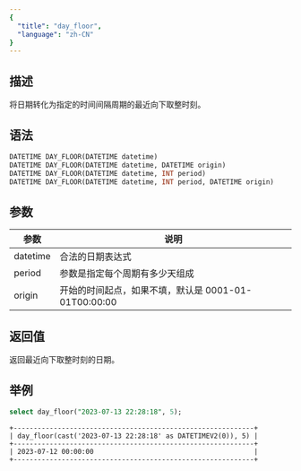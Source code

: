 ```yaml
---
{
  "title": "day_floor",
  "language": "zh-CN"
}
---
```


<!-- 
Licensed to the Apache Software Foundation (ASF) under one
or more contributor license agreements.  See the NOTICE file
distributed with this work for additional information
regarding copyright ownership.  The ASF licenses this file
to you under the Apache License, Version 2.0 (the
"License"); you may not use this file except in compliance
with the License.  You may obtain a copy of the License at

  http://www.apache.org/licenses/LICENSE-2.0

Unless required by applicable law or agreed to in writing,
software distributed under the License is distributed on an
"AS IS" BASIS, WITHOUT WARRANTIES OR CONDITIONS OF ANY
KIND, either express or implied.  See the License for the
specific language governing permissions and limitations
under the License.
-->

## 描述

将日期转化为指定的时间间隔周期的最近向下取整时刻。

## 语法

```sql
DATETIME DAY_FLOOR(DATETIME datetime)
DATETIME DAY_FLOOR(DATETIME datetime, DATETIME origin)
DATETIME DAY_FLOOR(DATETIME datetime, INT period)
DATETIME DAY_FLOOR(DATETIME datetime, INT period, DATETIME origin)
```

## 参数

| 参数 | 说明 |
| -- | -- |
| datetime | 合法的日期表达式 |
| period | 参数是指定每个周期有多少天组成 |
| origin | 开始的时间起点，如果不填，默认是 0001-01-01T00:00:00 |

## 返回值

返回最近向下取整时刻的日期。

## 举例

```sql
select day_floor("2023-07-13 22:28:18", 5);
```

```text
+------------------------------------------------------------+
| day_floor(cast('2023-07-13 22:28:18' as DATETIMEV2(0)), 5) |
+------------------------------------------------------------+
| 2023-07-12 00:00:00                                        |
+------------------------------------------------------------+
```
